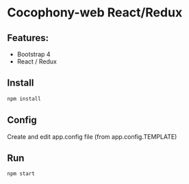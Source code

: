 # Cocophony-web React/Redux

## Features:
- Bootstrap 4
- React / Redux


## Install
```bash
npm install
```

## Config
Create and edit app.config file (from app.config.TEMPLATE)

## Run
```bash
npm start
```
